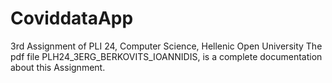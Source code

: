 # CoviddataApp
3rd Assignment of PLI 24, Computer Science, Hellenic Open University
The pdf file PLH24_3ERG_BERKOVITS_IOANNIDIS, is a complete documentation about this Assignment.
